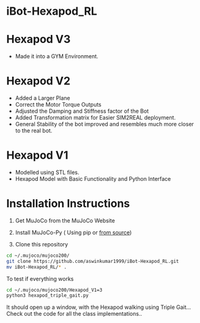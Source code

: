 # iBot-Hexapod_RL

# Hexapod V3

- Made it into a GYM Environment. 

# Hexapod V2

- Added a Larger Plane
- Correct the Motor Torque Outputs
- Adjusted the Damping and Stiffness factor of the Bot
- Added Transformation matrix for Easier SIM2REAL deployment.
- General Stability of the bot improved and resembles much more closer to the real bot. 

# Hexapod V1 

- Modelled using STL files.
- Hexapod Model with Basic Functionality and Python Interface

# Installation Instructions 

1. Get MuJoCo from the MuJoCo Website

2. Install MuJoCo-Py ( Using pip or [from source](https://aswinkumar1999.github.io/robotics/mujoco/mujoco-py/openai/2020/05/15/mujoco-part-0/#/))

3. Clone this repository 

```bash
cd ~/.mujoco/mujoco200/
git clone https://github.com/aswinkumar1999/iBot-Hexapod_RL.git
mv iBot-Hexapod_RL/* .
```

To test if everything works 

```bash
cd ~/.mujoco/mujoco200/Hexapod_V1=3
python3 hexapod_triple_gait.py
```

It should open up a window, with the Hexapod walking using Triple Gait... Check out the code for all the class implementations.. 
